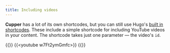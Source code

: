 ```yaml
---
title: Including videos
---
```


**Cupper** has a lot of its own shortcodes, but you can still use Hugo's [built in shortcodes](https://gohugo.io/extras/shortcodes#built-in-shortcodes). These include a simple shortcode for including YouTube videos in your content. The shortcode takes just one parameter — the video's `id`.

{{<codeBlock>}}
&#x7b;{&lt;youtube w7Ft2ymGmfc>}}
{{</codeBlock>}}
